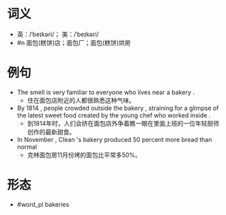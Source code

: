 # 词义
- 英：/ˈbeɪkəri/； 美：/ˈbeɪkəri/
- #n 面包(糕饼)店；面包厂；面包(糕饼)烘房
# 例句
- The smell is very familiar to everyone who lives near a bakery .
	- 住在面包店附近的人都很熟悉这种气味。
- By 1814 , people crowded outside the bakery , straining for a glimpse of the latest sweet food created by the young chef who worked inside .
	- 到1814年时，人们会挤在面包店外争着瞧一眼在里面上班的一位年轻厨师创作的最新甜食。
- In November , Clean 's bakery produced 50 percent more bread than normal
	- 克林面包房11月份烤的面包比平常多50%。
# 形态
- #word_pl bakeries
